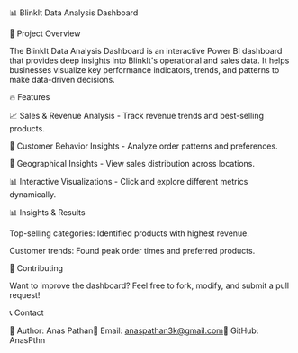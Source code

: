 📊 BlinkIt Data Analysis Dashboard

📌 Project Overview

The BlinkIt Data Analysis Dashboard is an interactive Power BI dashboard that provides deep insights into BlinkIt's operational and sales data. It helps businesses visualize key performance indicators, trends, and patterns to make data-driven decisions.

🔥 Features

📈 Sales & Revenue Analysis - Track revenue trends and best-selling products.

👥 Customer Behavior Insights - Analyze order patterns and preferences.

📍 Geographical Insights - View sales distribution across locations.

📊 Interactive Visualizations - Click and explore different metrics dynamically.

📊 Insights & Results

Top-selling categories: Identified products with highest revenue.

Customer trends: Found peak order times and preferred products.


🤝 Contributing

Want to improve the dashboard? Feel free to fork, modify, and submit a pull request!

📞 Contact

🔹 Author: Anas Pathan🔹 Email: anaspathan3k@gmail.com🔹 GitHub: AnasPthn

